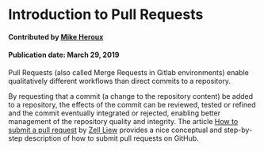 # Introduction to Pull Requests

#### Contributed by [Mike Heroux](https://github.com/maherou)

#### Publication date: March 29, 2019

Pull Requests (also called Merge Requests in Gitlab environments) enable qualitatively different workflows than direct commits to a repository.  

By requesting that a commit (a change to the repository content) be added to a repository, the effects of the commit can be reviewed, tested or refined and the commit eventually integrated or rejected, enabling better management of the repository quality and integrity. The article [How to submit a pull request](https://medium.freecodecamp.org/how-to-submit-a-pull-request-529efe82eea5) by [Zell Liew](https://medium.freecodecamp.org/@zellwk) provides a nice conceptual and step-by-step description of how to submit pull requests on GitHub.


<!---
Publish: yes
RSS update: 2019-03-29
Categories: Development
Topics: Version control
Level: 2
Prerequisites: none
Aggregate: none
--->
